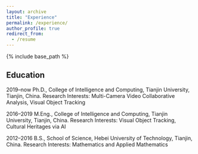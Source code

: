 ```yaml
---
layout: archive
title: "Experience"
permalink: /experience/
author_profile: true
redirect_from:
  - /resume
---
```


{% include base_path %}


## Education

2019–now  Ph.D., College of Intelligence and Computing, Tianjin University, Tianjin, China.
Research Interests: Multi-Camera Video Collaborative Analysis, Visual Object Tracking

2016–2019  M.Eng., College of Intelligence and Computing, Tianjin University, Tianjin, China.
Research Interests: Visual Object Tracking, Cultural Heritages via AI

2012–2016  B.S., School of Science, Hebei University of Technology, Tianjin, China.
Research Interests: Mathematics and Applied Mathematics